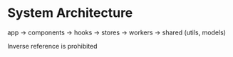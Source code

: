 # System Architecture

app -> components -> hooks -> stores -> workers -> shared (utils, models)

Inverse reference is prohibited